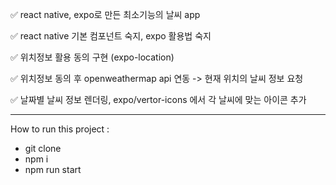 ✅ react native, expo로 만든 최소기능의 날씨 app

✅ react native 기본 컴포넌트 숙지, expo 활용법 숙지 

✅ 위치정보 활용 동의 구현 (expo-location) 

✅ 위치정보 동의 후 openweathermap api 연동 -> 현재 위치의 날씨 정보 요청

✅ 날짜별 날씨 정보 렌더링, expo/vertor-icons 에서 각 날씨에 맞는 아이콘 추가


---


How to run this project :
- git clone
- npm i
- npm run start
